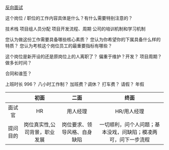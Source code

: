 [反向面试](https://github.com/yifeikong/reverse-interview-zh)

这个岗位 / 职位的工作内容具体是什么？有什么需要特别注意的？

技术栈
项目组人员分配
项目开发流程、周期
公司的培训机制和学习机制

您认为做这份工作需要具备哪些核心素质？
您认为你希望你的下属具备什么样的特质？
您认为考核这个岗位员工的最重要指标有哪些？

这个岗位是新开设的还是原岗位上的人离职了？
偏重于维护？开发？
项目周期？做多长时间？

合同和谁签？

上班时长 996？ 八小时工作制？
加班费？调休？
打车费？
请假？
年假

|          |             初面              |             二面             |                              终面                              |
| :------: | :---------------------------: | :--------------------------: | :------------------------------------------------------------: |
|  面试官  |              HR               |           用人经理           |                          HR/用人经理                           |
| 提问目的 | 岗位真实性,公司背景，职业发展 | 岗位要求、领导风格、自身缺陷 | 一切顺利，问个人问题；基本没戏，问缺陷；模凌两可，问下一步流程 |
